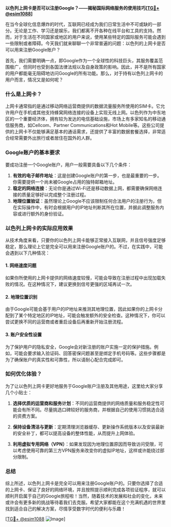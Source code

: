 **以色列上网卡是否可以注册Google？——揭秘国际网络服务的使用技巧[[TG💪+ @esim1088](https://t.me/s/esim1088)]**

在当今全球化信息爆炸的时代，互联网已经成为我们日常生活中不可或缺的一部分。无论是工作、学习还是娱乐，我们都离不开各种在线平台和工具的支持。然而，对于生活在不同国家或地区的用户来说，使用某些特定的国际服务可能会遇到一些限制或者障碍。今天我们就来聊聊一个非常普遍的问题：以色列的上网卡是否可以用来注册Google账户？

首先，我们需要明确一点，即Google作为一个全球性的科技巨头，其服务覆盖范围极广，但同时也受到各国法律法规以及自身政策的影响。因此，并不是所有国家的用户都能毫无阻碍地访问Google的所有功能。那么，对于持有以色列上网卡的用户而言，情况又是如何呢？

### 什么是上网卡？
上网卡通常指的是通过移动网络运营商提供的数据流量服务所使用的SIM卡。它允许用户在手机或其他支持蜂窝网络连接的设备上实现无线上网。以色列作为中东地区的一个重要经济体，拥有较为发达的电信基础设施，市场上有多家知名的移动通信服务商，如Cellcom、Partner Communications和Hot Mobile等。这些公司提供的上网卡不仅能够满足基本的通话需求，还提供了丰富的数据套餐选择，非常适合经常需要外出旅行或者居住在国外的人群。

### Google账户的基本要求
要成功注册一个Google账户，用户一般需要具备以下几个条件：
1. **有效的电子邮件地址**：这是创建Google账户的第一步，也是最重要的一步。你需要提供一个尚未被Google占用的独特邮箱地址。
2. **稳定的网络连接**：无论你是通过Wi-Fi还是移动数据上网，都需要确保网络连接的质量足够好以完成整个注册过程。
3. **地理位置验证**：虽然理论上Google不应该限制任何合法用户的注册行为，但在实际操作中，有时会根据用户的IP地址判断其所在位置，并据此调整服务内容或进行额外的身份验证。

### 以色列上网卡的实际应用效果
从技术角度来看，只要你的以色列上网卡能够正常接入互联网，并且信号强度足够稳定，那么理论上它是完全可以用来注册Google账户的。不过，在实践中，可能会遇到以下几种情况：

#### 1. 网络速度问题
如果你所使用的上网卡提供的网络速度较慢，可能会导致在注册过程中出现加载失败的情况。在这种情况下，建议更换到信号更强的区域再试一次。

#### 2. 地理位置识别
由于Google可能会基于用户的IP地址来推测其地理位置，因此如果你的上网卡分配到了某个特定地区的IP地址，可能会触发额外的安全检查。这种情况下，你可以尝试更换不同的运营商或者重启设备后再重新开始注册流程。

#### 3. 账户安全性设置
为了保护用户的隐私安全，Google会对新注册的账户实施一定的保护措施。例如，可能会要求输入验证码、回答密保问题甚至是绑定手机号码等。这些步骤都是为了确保账户的真实性和可靠性，所以请耐心配合完成即可。

### 如何优化体验？
为了让以色列上网卡更好地服务于Google账户注册及其他用途，这里给大家分享几个小贴士：

1. **选择优质的运营商和服务计划**：不同的运营商提供的网络质量和服务稳定性可能会有所不同。尽量挑选口碑较好的服务商，并根据自己的使用习惯挑选合适的资费方案。
   
2. **保持设备清洁与更新**：定期清理浏览器缓存、更新操作系统版本以及安装最新的安全补丁，都可以提高设备的整体性能，从而提升上网体验。

3. **利用虚拟专用网络（VPN）**：如果发现因为地理位置原因而导致访问受限，可以考虑使用可靠的第三方VPN服务来改变你的虚拟IP地址，这样或许能绕过部分限制。

### 总结
综上所述，以色列上网卡是完全可以用来注册Google账户的。只要你选择了合适的上网卡、保证了良好的网络环境，并且按照提示顺利完成各项验证程序，就可以顺利开启属于自己的Google旅程啦！当然，随着技术的发展和社会的变化，未来或许会有更多新的挑战等待着我们去克服。希望大家都能在这个充满机遇的世界里找到适合自己的解决方案，尽情享受数字时代的便利与乐趣！

[[TG💪+ @esim1088](https://t.me/s/esim1088) ![Image](https://i.postimg.cc/4NQfJmqS/Snipaste-2025-05-13-00-14-12.png)]